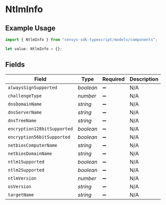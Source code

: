 # NtlmInfo

## Example Usage

```typescript
import { NtlmInfo } from "censys-sdk-typescript/models/components";

let value: NtlmInfo = {};
```

## Fields

| Field                       | Type                        | Required                    | Description                 |
| --------------------------- | --------------------------- | --------------------------- | --------------------------- |
| `alwaysSignSupported`       | *boolean*                   | :heavy_minus_sign:          | N/A                         |
| `challengeType`             | *number*                    | :heavy_minus_sign:          | N/A                         |
| `dnsDomainName`             | *string*                    | :heavy_minus_sign:          | N/A                         |
| `dnsServerName`             | *string*                    | :heavy_minus_sign:          | N/A                         |
| `dnsTreeName`               | *string*                    | :heavy_minus_sign:          | N/A                         |
| `encryption128bitSupported` | *boolean*                   | :heavy_minus_sign:          | N/A                         |
| `encryption56bitSupported`  | *boolean*                   | :heavy_minus_sign:          | N/A                         |
| `netbiosComputerName`       | *string*                    | :heavy_minus_sign:          | N/A                         |
| `netbiosDomainName`         | *string*                    | :heavy_minus_sign:          | N/A                         |
| `ntlm1Supported`            | *boolean*                   | :heavy_minus_sign:          | N/A                         |
| `ntlm2Supported`            | *boolean*                   | :heavy_minus_sign:          | N/A                         |
| `ntlmVersion`               | *number*                    | :heavy_minus_sign:          | N/A                         |
| `osVersion`                 | *string*                    | :heavy_minus_sign:          | N/A                         |
| `targetName`                | *string*                    | :heavy_minus_sign:          | N/A                         |